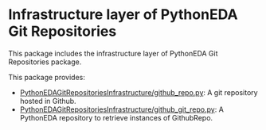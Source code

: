 # Infrastructure layer of PythonEDA Git Repositories

This package includes the infrastructure layer of PythonEDA Git Repositories package.

This package provides:
- [PythonEDAGitRepositoriesInfrastructure/github_repo.py](PythonEDAGitRepositoriesInfrastructure/github_repo.py "GithubRepo"): A git repository hosted in Github.
- [PythonEDAGitRepositoriesInfrastructure/github_git_repo.py](PythonEDAGitRepositoriesInfrastructure/github_git_repo.py "GithubGitRepo"): A PythonEDA repository to retrieve instances of GithubRepo.

